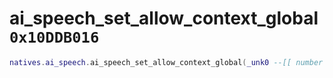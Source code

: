 # ai_speech_set_allow_context_global `0x10DDB016`

```lua
natives.ai_speech.ai_speech_set_allow_context_global(_unk0 --[[ number ]], _unk1 --[[ number ]])
```